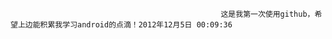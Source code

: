                                                    这是我第一次使用github，希望上边能积累我学习android的点滴！2012年12月5日 00:09:36